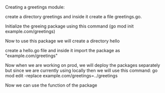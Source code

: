 Creating a greetings module:

create a directory greetings and inside it create a file greetings.go.

Initialize the greeing package using this command (go mod init example.com/greetings)

Now to use this package we will create a directory hello

create a hello.go file and inside it import the package as "example.com/greetings"

Now when we are working on prod, we will deploy the packages separately but since we are currently using locally then we will use this command:
go mod edit -replace example.com/greetings=../greetings

Now we can use the function of the package